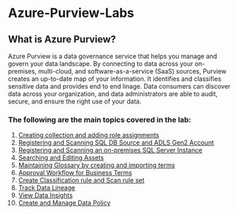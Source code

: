 # Azure-Purview-Labs

## What is Azure Purview?
Azure Purview is a data governance service that helps you manage and govern your data landscape. 
By connecting to data across your on-premises, multi-cloud, and software-as-a-service (SaaS) sources, Purview creates an up-to-date map of your information. 
It identifies and classifies sensitive data and provides end to end linage.
Data consumers can discover data across your organization, and data administrators are able to audit, secure, and ensure the right use of your data.

### The following are the main topics covered in the lab:
1. [Creating collection and adding role assignments](./steps/01_creating-collection-and-adding-role-assignments/documentation.md)
2. [Registering and Scanning SQL DB Source and ADLS Gen2 Account](./steps/02_registering-and-scanning-sql-db-source-and-adls-gen2-account/documentation.md)
3. [Registering and Scanning an on-premises SQL Server Instance](./steps/03_registering-and-scanning-an-on-premises-sql-server-instance/documentation.md)
4. [Searching and Editing Assets](./steps/04_searching-and-editing-assets/documentation.md)
5. [Maintaining Glossary by creating and importing terms](./steps/05_maintaining-glossary-by-creating-and-importing-terms/documentation.md)
6. [Approval Workflow for Business Terms](./steps/06_approval-workflow-for-business-terms/documentation.md)
7. [Create Classification rule and Scan rule set](./steps/07_create-classification-rule-and-scan-rule-set/documentation.md)
8. [Track Data Lineage](./steps/08_track-data-lineage-by-connecting-azure-data-factory/documentation.md)
9. [View Data Insights](./steps/09_view-data-insights/documentation.md)
10. [Create and Manage Data Policy](./steps/10_create-and-manage-data-policy/documentation.md)
